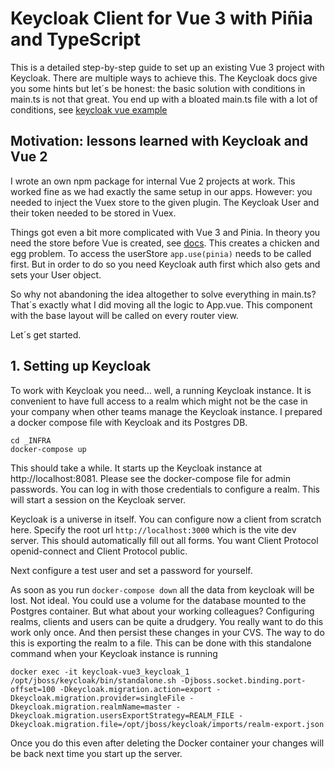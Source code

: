 # Keycloak Client for Vue 3 with Piñia and TypeScript

This is a detailed step-by-step guide to set up an existing Vue 3 project with Keycloak. There are multiple ways to 
achieve this. The Keycloak docs give you some hints but let´s be honest: the basic solution with conditions 
in main.ts is not that great. You end up with a bloated main.ts file with a lot of conditions, see
[keycloak vue example](https://www.keycloak.org/securing-apps/vue)

## Motivation: lessons learned with Keycloak and Vue 2
I wrote an own npm package for internal Vue 2 projects at work. This worked fine as we had exactly the same setup in 
our apps. However: you needed to inject the Vuex store to the given plugin. The Keycloak User and their token needed 
to be stored in Vuex.

Things got even a bit more complicated with Vue 3 and Pinia. In theory you need the store before Vue is created, 
see [docs](https://pinia.vuejs.org/core-concepts/outside-component-usage.html). This creates a chicken and egg problem.
To access the userStore `app.use(pinia)` needs to be called first. But in order to do so you need Keycloak auth first 
which also gets and sets your User object.

So why not abandoning the idea altogether to solve everything in main.ts? That´s exactly what I did moving all the 
logic to App.vue. This component with the base layout will be called on every router view. 

Let´s get started.

## 1. Setting up Keycloak
To work with Keycloak you need... well, a running Keycloak instance. It is convenient to have full access to a realm
which might not be the case in your company when other teams manage the Keycloak instance. I prepared a docker compose
file with Keycloak and its Postgres DB.
```
cd _INFRA
docker-compose up
```

This should take a while. It starts up the Keycloak instance at http://localhost:8081. Please see the docker-compose
file for admin passwords. You can log in with those credentials to configure a realm. This will start a session on the
Keycloak server.

Keycloak is a universe in itself. You can configure now a client from scratch here. Specify the root url 
`http://localhost:3000` which is the vite dev server. This should automatically fill out all forms. 
You want Client Protocol openid-connect and Client Protocol public.

Next configure a test user and set a password for yourself.

As soon as you run `docker-compose down` all the data from keycloak will be lost. Not ideal. You could use a volume
for the database mounted to the Postgres container. But what about your working colleagues? Configuring realms,
clients and users can be quite a drudgery. You really want to do this work only once. And then persist these changes
in your CVS. The way to do this is exporting the realm to a file. This can be done with this standalone command when
your Keycloak instance is running
```
docker exec -it keycloak-vue3_keycloak_1 /opt/jboss/keycloak/bin/standalone.sh -Djboss.socket.binding.port-offset=100 -Dkeycloak.migration.action=export -Dkeycloak.migration.provider=singleFile -Dkeycloak.migration.realmName=master -Dkeycloak.migration.usersExportStrategy=REALM_FILE -Dkeycloak.migration.file=/opt/jboss/keycloak/imports/realm-export.json
```
Once you do this even after deleting the Docker container your changes will be back next time you start up the server.
